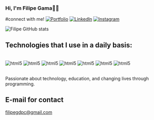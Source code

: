 ### Hi, I'm Filipe Gama👋🏻

#connect with me!
[![Portfolio](https://img.shields.io/website-up-down-green-red/http/monip.org.svg)](https://filipegdpc.github.io/Portifolio/)
[![Linkedln](https://img.shields.io/badge/LinkedIn-0077B5?style=for-the-badge&logo=linkedin&logoColor=white
)](https://www.linkedin.com/in/filipegdpc/)
[![Instagram](https://img.shields.io/badge/Instagram-E4405F?style=for-the-badge&logo=instagram&logoColor=white)](https://www.instagram.com/filipegdev/)

![Filipe GitHub stats](https://github-readme-stats.vercel.app/api?username=FilipeGDPC&show_icons=true&theme=onedark)


## Technologies that I use in a daily basis:

<div style="display: inline_block"><br/>
    <img align ="center" alt="html5" src="https://img.shields.io/badge/HTML5-E34F26?style=for-the-badge&logo=html5&logoColor=white" /> 
    <img align ="center" alt="html5" src="https://img.shields.io/badge/CSS3-1572B6?style=for-the-badge&logo=css3&logoColor=white" /> 
    <img align ="center" alt="html5" src="https://img.shields.io/badge/Bootstrap-563D7C?style=for-the-badge&logo=bootstrap&logoColor=white" /> 
    <img align ="center" alt="html5" src="https://img.shields.io/badge/Python-14354C?style=for-the-badge&logo=python&logoColor=white" /> 
    <img align ="center" alt="html5" src="https://img.shields.io/badge/Flask-000000?style=for-the-badge&logo=flask&logoColor=white" /> 
    <img align ="center" alt="html5" src="https://img.shields.io/badge/Django-092E20?style=for-the-badge&logo=django&logoColor=white" /> 
    <img align ="center" alt="html5" src="https://img.shields.io/badge/MySQL-00000F?style=for-the-badge&logo=mysql&logoColor=white" /> 
    </div><br/>

Passionate about technology, education, and changing lives through programming.


## E-mail for contact
filipegdpc@gmail.com

